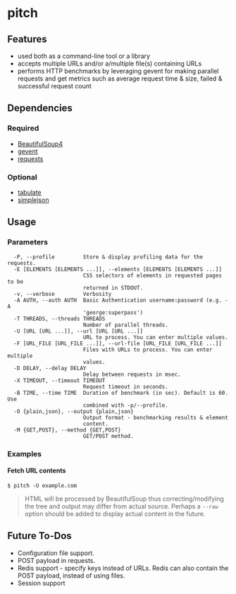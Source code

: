pitch
=====

## Features
* used both as a command-line tool or a library
* accepts multiple URLs and/or a/multiple file(s) containing URLs
* performs HTTP benchmarks by leveraging gevent for making parallel requests and get metrics such as average request time & size, failed & successful request count

## Dependencies

### Required
* [BeautifulSoup4](http://www.crummy.com/software/BeautifulSoup/bs4/doc/)
* [gevent](http://www.gevent.org/)
* [requests](http://docs.python-requests.org/en/latest/)

### Optional
* [tabulate](https://pypi.python.org/pypi/tabulate)
* [simplejson](https://pypi.python.org/pypi/simplejson/)

## Usage

### Parameters

```
  -P, --profile         Store & display profiling data for the requests.
  -E [ELEMENTS [ELEMENTS ...]], --elements [ELEMENTS [ELEMENTS ...]]
                        CSS selectors of elements in requested pages to be
                        returned in STDOUT.
  -v, --verbose         Verbosity
  -A AUTH, --auth AUTH  Basic Authentication username:password (e.g. -A
                        'george:superpass')
  -T THREADS, --threads THREADS
                        Number of parallel threads.
  -U [URL [URL ...]], --url [URL [URL ...]]
                        URL to process. You can enter multiple values.
  -F [URL_FILE [URL_FILE ...]], --url-file [URL_FILE [URL_FILE ...]]
                        Files with URLs to process. You can enter multiple
                        values.
  -D DELAY, --delay DELAY
                        Delay between requests in msec.
  -X TIMEOUT, --timeout TIMEOUT
                        Request timeout in seconds.
  -B TIME, --time TIME  Duration of benchmark (in sec). Default is 60. Use
                        combined with -p/--profile.
  -O {plain,json}, --output {plain,json}
                        Output format - benchmarking results & element
                        content.
  -M {GET,POST}, --method {GET,POST}
                        GET/POST method.
```

### Examples

#### Fetch URL contents 

```
$ pitch -U example.com
```

> HTML will be processed by BeautifulSoup thus correcting/modifying the tree and output may differ from actual source. Perhaps a `--raw` option should be added to display actual content in the future.

## Future To-Dos

* Configuration file support.
* POST payload in requests.
* Redis support - specify keys instead of URLs. Redis can also contain the POST payload, instead of using files.
* Session support
